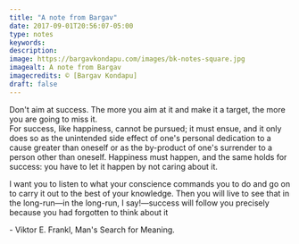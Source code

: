 ```yaml
---
title: "A note from Bargav"
date: 2017-09-01T20:56:07-05:00
type: notes
keywords:
description:
image: https://bargavkondapu.com/images/bk-notes-square.jpg
imagealt: A note from Bargav
imagecredits: © [Bargav Kondapu]
draft: false
---
```

[comment]: # (A note is any quick thought, quote, one-liners or a simple tweet. )

Don't aim at success. The more you aim at it and make it a target, the more you are going to miss it.  
For success, like happiness, cannot be pursued; it must ensue, and it only does so as the unintended side effect of one's personal dedication to a cause greater than oneself or as the by-product of one's surrender to a person other than oneself.  Happiness must happen, and the same holds for success: you have to let it happen by not caring about it.  

I want you to listen to what your conscience commands you to do and go on to carry it out to the best of your knowledge. Then you will live to see that in the long-run—in the long-run, I say!—success will follow you precisely because you had forgotten to think about it  

 \- Viktor E. Frankl, Man's Search for Meaning.
